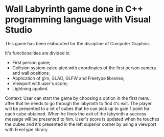 # Wall Labyrinth game done in C++ programming language with Visual Studio
This game has been elaborated for the discipline of Computer Graphics.

It's functionalities are divided in:

- First person game;
- Collision system calculated with coordinates of the first person camera and wall positions;
- Application of glm, GLAD, GLFW and Freetype libraries;
- Viewport with user's score;
- Lightning applied.

Context: User can start the game by choosing a option in the first menu, after that he needs to go through the labyrinth to find it's exit. The player will be presented to a lot of cubes that he can pick up to gain 1 point for each cube obtained. When he finds the exit of the labyrinth a success message will be presented to him. User's score is updated when he touches the cubes and it's presented in the left superior corner by using a viewport with FreeType library
